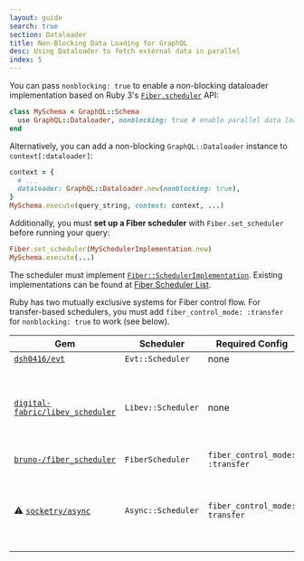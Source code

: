 ```yaml
---
layout: guide
search: true
section: Dataloader
title: Non-Blocking Data Loading for GraphQL
desc: Using Dataloader to fetch external data in parallel
index: 5
---
```


You can pass `nonblocking: true` to enable a non-blocking dataloader implementation based on Ruby 3's [`Fiber.scheduler`](https://ruby-doc.org/core-3.0.2/Fiber.html#class-Fiber-label-Non-blocking+Fibers) API:

```ruby
class MySchema < GraphQL::Schema
  use GraphQL::Dataloader, nonblocking: true # enable parallel data loading
end
```

Alternatively, you can add a non-blocking `GraphQL::Dataloader` instance to `context[:dataloader]`:

```ruby
context = {
  # ...
  dataloader: GraphQL::Dataloader.new(nonblocking: true),
}
MySchema.execute(query_string, context: context, ...)
```


Additionally, you must __set up a Fiber scheduler__ with `Fiber.set_scheduler` before running your query:

```ruby
Fiber.set_scheduler(MySchedulerImplementation.new)
MySchema.execute(...)
```

The scheduler must implement [`Fiber::SchedulerImplementation`](https://ruby-doc.org/core-3.0.2/Fiber/SchedulerInterface.html). Existing implementations can be found at [Fiber Scheduler List](https://github.com/bruno-/fiber_scheduler_list).

Ruby has two mutually exclusive systems for Fiber control flow. For transfer-based schedulers, you must add `fiber_control_mode: :transfer` for `nonblocking: true` to work (see below).

Gem | Scheduler | Required Config | Note
---|---|---|--
[`dsh0416/evt`](https://github.com/dsh0416/evt) | `Evt::Scheduler` | none |
[`digital-fabric/libev_scheduler`](https://github.com/digital-fabric/libev_scheduler) | `Libev::Scheduler` | none | built on [`libev`](http://pod.tst.eu/http://cvs.schmorp.de/libev/ev.pod), an event loop written in C. ⚠️ This _works_, but it was failing oddly on GitHub actions, so CI is turned off for it.
[`bruno-/fiber_scheduler`](https://github.com/bruno-/fiber_scheduler) | `FiberScheduler` | `fiber_control_mode: :transfer` |
⚠️ [`socketry/async`](https://github.com/socketry/async) | `Async::Scheduler` | `fiber_control_mode: transfer` |  I haven't figured out how to make it work with `GraphQL::Dataloader` yet. Please update this doc if you know how to!
